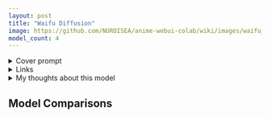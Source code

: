```yaml
---
layout: post
title: "Waifu Diffusion"
image: https://github.com/NUROISEA/anime-webui-colab/wiki/images/waifu_diffusion/wd14e2.png
model_count: 4
---
```


<details><summary>Cover prompt</summary>
<pre>
.
</pre>
</details>
<details><summary>Links</summary>

</details>
<details><summary>My thoughts about this model</summary>

</details>

## Model Comparisons